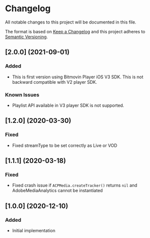 # Changelog
All notable changes to this project will be documented in this file.

The format is based on [Keep a Changelog](http://keepachangelog.com/)
and this project adheres to [Semantic Versioning](http://semver.org/).

## [2.0.0] (2021-09-01)

### Added
- This is first version using Bitmovin Player iOS V3 SDK. This is not backward compatible with V2 player SDK.

### Known Issues
- Playlist API available in V3 player SDK is not supported.

## [1.2.0] (2020-03-30)

### Fixed
- Fixed streamType to be set correctly as Live or VOD

## [1.1.1] (2020-03-18)

### Fixed
- Fixed crash issue if `ACPMedia.createTracker()` returns `nil` and AdobeMediaAnalytics cannot be instantiated

## [1.0.0] (2020-12-10)

### Added
- Initial implementation

